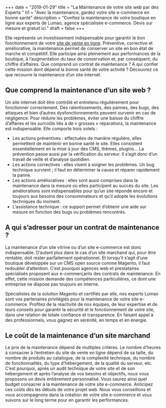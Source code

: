 +++
date = "2019-01-29"
title = "La Maintenance de votre site web par des Experts "
h1 = "Avec la maintenance, gardez votre site e-commerce en bonne santé"
description = "Confiez la maintenance de votre boutique en ligne aux experts de Lumao, agence spécialisée e-commerce. Devis sur mesure et gratuit ici."
draft = false
+++

Elle représente un investissement indispensable pour garantir le bon fonctionnement de votre [site de vente en ligne](/ecommerce/). Préventive, corrective et améliorative, la maintenance permet de conserver un site en bon état de marche et compétitif. Elle participe ainsi pleinement aux performances de la boutique, à l’augmentation du taux de conservation et, par conséquent, du chiffre d’affaires. Que comprend un contrat de maintenance ? A qui confier cette mission dont dépend la bonne santé de votre activité ? Découvrez ce que recouvre la maintenance d’un site internet. 

## Que comprend la maintenance d’un site web ?

Un site internet doit être contrôlé et entretenu régulièrement pour fonctionner correctement. Des ralentissements, des pannes, des bugs, des attaques et bien d’autres dysfonctionnements peuvent survenir en cas de négligence. Pour réduire les problèmes, éviter une baisse du chiffre d’affaires et les surcoûts liés à de « grosses » réparations, la maintenance est indispensable. Elle comporte trois volets :

-	Les actions préventives : effectuées de manière régulière, elles permettent de maintenir en bonne santé le site. Elles consistent essentiellement en la mise à jour des CMS, thèmes, plugins… La prévention passe aussi par la vérification du serveur. Il s’agit donc d’un travail de veille et d’analyse quotidien.
-	Les actions correctives : elles visent à soigner les problèmes. Un bug technique survient ; il faut en déterminer la cause et réparer rapidement la panne.
-	Les actions amélioratives : elles sont aussi comprises dans la maintenance dans la mesure où elles participent au succès du site. Les améliorations sont indispensables pour qu’un site réponde encore et toujours aux besoins des consommateurs et qu’il adopte les évolutions techniques du moment.
-	L’assistance technique : ce support permet d’obtenir une aide sur mesure en fonction des bugs ou problèmes rencontrés.

## A qui s’adresser pour un contrat de maintenance ?

La maintenance d’un site vitrine ou d’un site e-commerce est donc indispensable. D’autant plus dans le cas d’un site marchand qui, pour être rentable, doit rester parfaitement opérationnel. Et lorsqu’il s’agit d’une boutique développée sur un CMS open source comme Magento, il faut redoubler d’attention. C’est pourquoi agences web et prestataires spécialisés proposent aux e-commerçants des contrats de maintenance. En effet, cette mission demande des compétences particulières, ce dont une entreprise ne dispose pas toujours en interne.

Spécialistes de la solution Magento et certifiés par elle, nos experts Lumao sont vos partenaires privilégiés pour la maintenance de votre site e-commerce. Profitez de la réactivité de nos équipes, de leur expertise et de leurs conseils pour garantir la sécurité et le fonctionnement de votre site, dans une relation de totale confiance et transparence. En faisant appel à des professionnels, vous gagnez en sérénité, en temps et en énergie.

## Le coût de la maintenance d’un site marchand

Le prix de la maintenance dépend de multiples critères. Le nombre d’heures à consacrer à l’entretien du site de vente en ligne dépend de sa taille, du nombre de produits au catalogue, de la complexité technique, du nombre de fonctionnalités, du type d’hébergement, de la qualité du serveur, etc. C’est pourquoi, après un audit technique de votre site et de son hébergement et après l’analyse de vos besoins et objectifs, nous vous proposons un devis entièrement personnalisé. Vous saurez ainsi quel budget consacrer à la maintenance de votre site e-commerce. Anticipez ces coûts dès les débuts de votre projet web. Nous vous conseillons et vous accompagnons dans la création de votre site e-commerce et vous suivons sur le long terme pour en garantir les performances.
